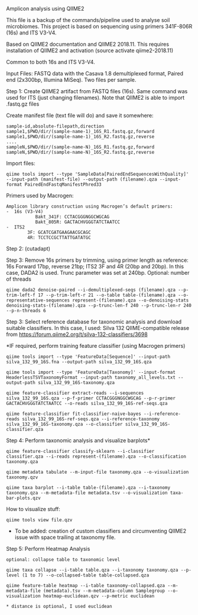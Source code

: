Amplicon analysis using QIIME2

This file is a backup of the commands/pipeline used to analyse soil microbiomes. This project is based on sequencing using primers 341F-806R (16s) and ITS V3-V4.

Based on QIIME2 documentation and QIIME2 2018.11. This requires installation of QIIME2 and activation (source activate qiime2-2018.11)

Common to both 16s and ITS V3-V4.

Input Files: FASTQ data with the Casava 1.8 demultiplexed format, Paired end (2x300bp, Illumina MiSeq). Two files per sample.

Step 1: Create QIIME2 artifact from FASTQ files (16s). Same command was used for ITS (just changing filenames). Note that QIIME2 is able to import .fastq.gz files

Create manifest file (text file will do) and save it somewhere:

	sample-id,absolute-filepath,direction
	sample1,$PWD/dir/(sample-name-1)_16S_R1.fastq.gz,forward
	sample1,$PWD/dir/(sample-name-1)_16S_R2.fastq.gz,reverse
	....
	sampleN,$PWD/dir/(sample-name-N)_16S_R1.fastq.gz,forward
	sampleN,$PWD/dir/(sample-name-N)_16S_R2.fastq.gz,reverse

Import files:

	qiime tools import --type 'SampleData[PairedEndSequencesWithQuality]' --input-path (manifest-file) --output-path (filename).qza --input-format PairedEndFastqManifestPhred33

Primers used by Macrogen:

	Amplicon library construction using Macrogen’s default primers:
	-  16s (V3-V4)
 	           Bakt_341F: CCTACGGGNGGCWGCAG
 	           Bakt_805R: GACTACHVGGGTATCTAATCC
	-  ITS2
	        3F: GCATCGATGAAGAACGCAGC
	        4R: TCCTCCGCTTATTGATATGC

Step 2: (cutadapt)

Step 3: Remove 16s primers by trimming, using primer length as reference: 16s Forward 17bp, reverse 21bp; ITS2 3F and 4R (20bp and 20bp). In this case, DADA2 is used. Trunc parameter was set at 240bp. Optional: number of threads

	qiime dada2 denoise-paired --i-demultiplexed-seqs (filename).qza --p-trim-left-f 17 --p-trim-left-r 21 --o-table table-(filename).qza --o-representative-sequences represent-(filename).qza --o-denoising-stats denoising-stats-(filename).qza --p-trunc-len-f 240 --p-trunc-len-r 240 --p-n-threads 6

Step 3: Select reference database for taxonomic analysis and download suitable classifiers. In this case, I used: Silva 132 QIIME-compatible release from https://forum.qiime2.org/t/silva-132-classifiers/3698

*IF required, perform training feature classifier (using Macrogen primers) 

	qiime tools import --type 'FeatureData[Sequence]' --input-path silva_132_99_16S.fna --output-path silva_132_99_16S.qza

	qiime tools import --type 'FeatureData[Taxonomy]' --input-format HeaderlessTSVTaxonomyFormat --input-path taxonomy_all_levels.txt --output-path silva_132_99_16S-taxonomy.qza

	qiime feature-classifier extract-reads --i-sequences silva_132_99_16S.qza --p-f-primer CCTACGGGNGGCWGCAG --p-r-primer GACTACHVGGGTATCTAATCC --o-reads silva_132_99_16S-ref-seqs.qza

	qiime feature-classifier fit-classifier-naive-bayes --i-reference-reads silva_132_99_16S-ref-seqs.qza --i-reference-taxonomy silva_132_99_16S-taxonomy.qza --o-classifier silva_132_99_16S-classifier.qza

Step 4: Perform taxonomic analysis and visualize barplots*

	qiime feature-classifier classify-sklearn --i-classifier classifier.qza --i-reads represent-(filename).qza --o-classification taxonomy.qza
	
	qiime metadata tabulate --m-input-file taxonomy.qza --o-visualization taxonomy.qzv
	
	qiime taxa barplot --i-table table-(filename).qza --i-taxonomy taxonomy.qza --m-metadata-file metadata.tsv --o-visualization taxa-bar-plots.qzv
	
How to visualize stuff:

	qiime tools view file.qzv

* To be added: creation of custom classifiers and circumventing QIIME2 issue with space trailing at taxonomy file.

Step 5: Perform Heatmap Analysis

	optional: collapse table to taxonomic level
	
	qiime taxa collapse --i-table table.qza --i-taxonomy taxonomy.qza --p-level (1 to 7) --o-collapsed-table table-collapsed.qza
	
	qiime feature-table heatmap --i-table taxonomy-collapsed.qza --m-metadata-file (metadata).tsv --m-metadata-column Samplegroup --o-visualization heatmap-euclidean.qzv --p-metric euclidean
	
	* distance is optional, I used euclidean
